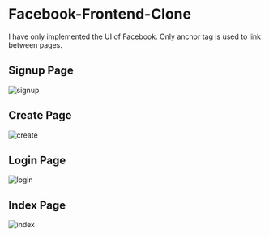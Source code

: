 # Facebook-Frontend-Clone

I have only implemented the UI of Facebook. 
Only anchor tag is used to link between pages.



## Signup Page

![signup](https://user-images.githubusercontent.com/77891056/106674470-19c96300-65d5-11eb-95fe-72226e7f504e.PNG)

## Create Page 

![create](https://user-images.githubusercontent.com/77891056/106674446-103ffb00-65d5-11eb-8c24-46f39b50d4eb.PNG)

## Login Page

![login](https://user-images.githubusercontent.com/77891056/106674465-17670900-65d5-11eb-804d-5d3005d570c2.PNG)

## Index Page

![index](https://user-images.githubusercontent.com/77891056/106674460-146c1880-65d5-11eb-8982-44e14a435e43.PNG)
